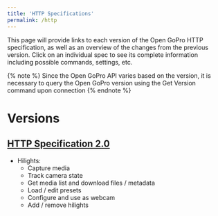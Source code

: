 ```yaml
---
title: 'HTTP Specifications'
permalink: /http
---
```


This page will provide links to each version of the Open GoPro HTTP specification, as well
as an overview of the changes from the previous version.
Click on an individual spec to see its complete information including possible commands, settings, etc.

{% note %}
Since the Open GoPro API varies based on the version, it is necessary to query the Open GoPro version
using the Get Version command upon connection
{% endnote %}

# Versions

## [HTTP Specification 2.0](http_versions/http_2_0.md)

-   Hilights:
    -   Capture media
    -   Track camera state
    -   Get media list and download files / metadata
    -   Load / edit presets
    -   Configure and use as webcam
    -   Add / remove hilights